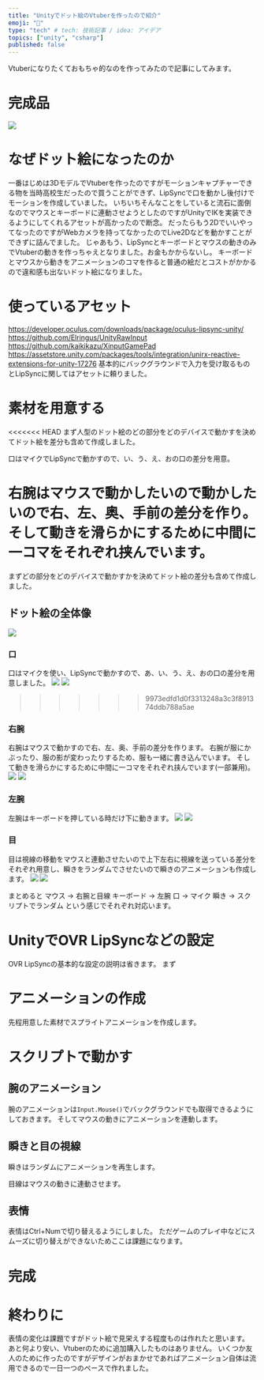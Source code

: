 ```yaml
---
title: "Unityでドット絵のVtuberを作ったので紹介"
emoji: "🐶"
type: "tech" # tech: 技術記事 / idea: アイデア
topics: ["unity", "csharp"]
published: false
---
```


Vtuberになりたくておもちゃ的なのを作ってみたので記事にしてみます。
# 完成品
![](/images/PixelVtuber/pixelVtuber.gif)

# なぜドット絵になったのか
一番はじめは3DモデルでVtuberを作ったのですがモーションキャプチャーできる物を当時高校生だったので買うことができず、LipSyncで口を動かし後付けでモーションを作成していました。
いちいちそんなことをしていると流石に面倒なのでマウスとキーボードに連動させようとしたのですがUnityでIKを実装できるようにしてくれるアセットが高かったので断念。
だったらもう2DでいいやってなったのですがWebカメラを持ってなかったのでLive2Dなどを動かすことができずに詰んでました。
じゃあもう、LipSyncとキーボードとマウスの動きのみでVtuberの動きを作っちゃえとなりました。お金もかからないし。
キーボードとマウスから動きをアニメーションのコマを作ると普通の絵だとコストがかかるので違和感も出ないドット絵になりました。

# 使っているアセット
https://developer.oculus.com/downloads/package/oculus-lipsync-unity/
https://github.com/Elringus/UnityRawInput
https://github.com/kaikikazu/XinputGamePad
https://assetstore.unity.com/packages/tools/integration/unirx-reactive-extensions-for-unity-17276
基本的にバックグラウンドで入力を受け取るものとLipSyncに関してはアセットに頼りました。

# 素材を用意する
<<<<<<< HEAD
まず人型のドット絵のどの部分をどのデバイスで動かすを決めてドット絵を差分も含めて作成しました。

口はマイクでLipSyncで動かすので、い、う、え、おの口の差分を用意。

右腕はマウスで動かしたいので動かしたいので右、左、奥、手前の差分を作り。
そして動きを滑らかにするために中間に一コマをそれぞれ挟んでいます。
=======
まずどの部分をどのデバイスで動かすかを決めてドット絵の差分も含めて作成しました。

## ドット絵の全体像
![](/images/PixelVtuber/all.png)

### 口
口はマイクを使い、LipSyncで動かすので、あ、い、う、え、おの口の差分を用意しました。
![](/images/PixelVtuber/mouth.png)
![](/images/PixelVtuber/mouth.gif)
>>>>>>> 9973edfd1d0f3313248a3c3f891374ddb788a5ae

### 右腕
右腕はマウスで動かすので右、左、奥、手前の差分を作ります。
右腕が服にかぶったり、服の影が変わったりするため、服も一緒に書き込んでいます。
そして動きを滑らかにするために中間に一コマをそれぞれ挟んでいます(一部兼用)。
![](/images/PixelVtuber/right.png)
![](/images/PixelVtuber/right.gif)

### 左腕
左腕はキーボードを押している時だけ下に動きます。
![](/images/PixelVtuber/left.png)
![](/images/PixelVtuber/left.gif)

### 目
目は視線の移動をマウスと連動させたいので上下左右に視線を送っている差分をそれぞれ用意し、瞬きをランダムでさせたいので瞬きのアニメーションも作成します。
![](/images/PixelVtuber/eye.png)
![](/images/PixelVtuber/eye.gif)

まとめると
マウス -> 右腕と目線
キーボード -> 左腕
口 -> マイク
瞬き -> スクリプトでランダム
という感じでそれぞれ対応います。

# UnityでOVR LipSyncなどの設定
OVR LipSyncの基本的な設定の説明は省きます。
まず

# アニメーションの作成
先程用意した素材でスプライトアニメーションを作成します。

# スクリプトで動かす
## 腕のアニメーション
腕のアニメーションは`Input.Mouse()`でバックグラウンドでも取得できるようにしておきます。
そしてマウスの動きにアニメーションを連動します。
## 瞬きと目の視線
瞬きはランダムにアニメーションを再生します。

目線はマウスの動きに連動させます。

## 表情
表情はCtrl+Numで切り替えるようにしました。
ただゲームのプレイ中などにスムーズに切り替えができないためここは課題になります。

# 完成

 # 終わりに
表情の変化は課題ですがドット絵で見栄えする程度ものは作れたと思います。
あと何より安い、Vtuberのために追加購入したものはありません。
いくつか友人のために作ったのですがデザインがおまかせであればアニメーション自体は流用できるので一日一つのペースで作れました。